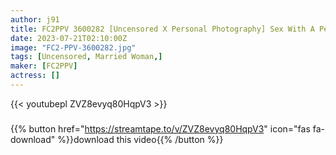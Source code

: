 ```yaml
---
author: j91
title: FC2PPV 3600282 [Uncensored X Personal Photography] Sex With A Perverted Married Woman Is Released Live To A Junior Who Is No Longer Excited In Av! Perverted Wife Is Bed Bridge On Top Of The Bridge And See Everything!!
date: 2023-07-21T02:10:00Z
image: "FC2-PPV-3600282.jpg"
tags: [Uncensored, Married Woman,]
maker: [FC2PPV]
actress: []
---
```



{{< youtubepl ZVZ8evyq80HqpV3 >}}
###

{{% button href="https://streamtape.to/v/ZVZ8evyq80HqpV3" icon="fas fa-download" %}}download this video{{% /button %}}

